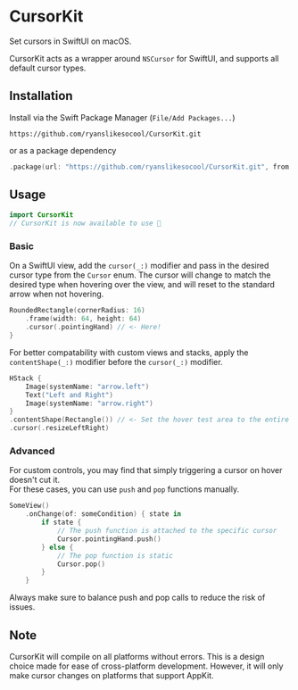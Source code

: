 # CursorKit
Set cursors in SwiftUI on macOS.

CursorKit acts as a wrapper around `NSCursor` for SwiftUI, and supports all default cursor types.

## Installation
Install via the Swift Package Manager (`File/Add Packages...`)
```
https://github.com/ryanslikesocool/CursorKit.git
```
or as a package dependency
```swift
.package(url: "https://github.com/ryanslikesocool/CursorKit.git", from: "1.1.0")
```

## Usage

```swift
import CursorKit
// CursorKit is now available to use 🎉
```

### Basic
On a SwiftUI view, add the `cursor(_:)` modifier and pass in the desired cursor type from the `Cursor` enum.  The cursor will change to match the desired type when hovering over the view, and will reset to the standard arrow when not hovering.
```swift
RoundedRectangle(cornerRadius: 16)
    .frame(width: 64, height: 64)
    .cursor(.pointingHand) // <- Here!
}
```

For better compatability with custom views and stacks, apply the `contentShape(_:)` modifier before the `cursor(_:)` modifier.
```swift
HStack {
    Image(systemName: "arrow.left")
    Text("Left and Right")
    Image(systemName: "arrow.right")
}
.contentShape(Rectangle()) // <- Set the hover test area to the entire stack, rather than just the visible parts
.cursor(.resizeLeftRight)
```

### Advanced
For custom controls, you may find that simply triggering a cursor on hover doesn't cut it.\
For these cases, you can use `push` and `pop` functions manually.
```swift
SomeView()
	.onChange(of: someCondition) { state in
		if state {
			// The push function is attached to the specific cursor
			Cursor.pointingHand.push()
		} else {
			// The pop function is static
			Cursor.pop()
		}
	}
```
Always make sure to balance push and pop calls to reduce the risk of issues.

## Note
CursorKit will compile on all platforms without errors.
This is a design choice made for ease of cross-platform development.
However, it will only make cursor changes on platforms that support AppKit.
